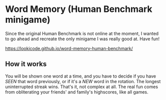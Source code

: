 # Word Memory (Human Benchmark minigame)

Since the original Human Benchmark is not online at the moment, I wanted to go ahead and recreate the only minigame I was really good at. Have fun!

https://lookicode.github.io/word-memory-human-benchmark/

## How it works

You will be shown one word at a time, and you have to decide if you have *SEEN* that word previously, or if it's a *NEW* word in the rotation. The longest uninterrupted streak wins. That's it, not complex at all. The real fun comes from obliterating your friends' and family's highscores, like all games.